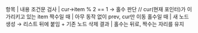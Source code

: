 항목 | 내용
조건문 검사 | cur->item % 2 == 1 → 홀수 판단 // cur(현재 포인터)가 이 가리키고 있는 item
짝수일 때 | 아무 동작 없이 prev, cur만 이동
홀수일 때 | 새 노드 생성 → 리스트 뒤에 붙임 + 기존 노드 삭제
결과 | 홀수는 뒤로, 짝수는 자리를 유지